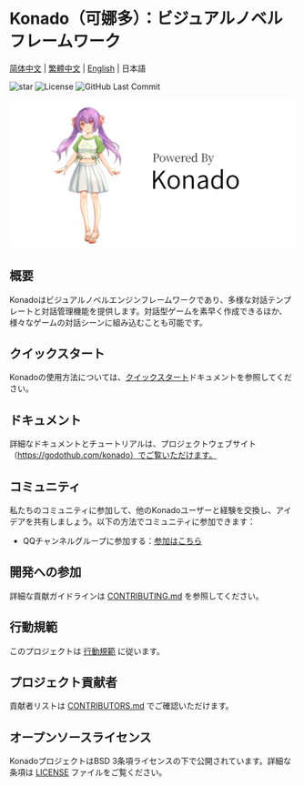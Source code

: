 # Konado（可娜多）：ビジュアルノベルフレームワーク

[简体中文](README.md) | [繁體中文](README.zh-hant.md) | [English](README.en.md) | 日本語

![star](https://gitcode.com/godothub/konado/star/badge.svg)
![License]( https://img.shields.io/badge/License-BSD_3--Clause-orange.svg)
![GitHub Last Commit](https://img.shields.io/github/last-commit/godothub/konado.svg)


<p align="center">
  <img src="./mascot/banner/1.0/KonadoBanner-1.0.png" alt="看板娘コナ" width=596px>
</p>


## 概要

Konadoはビジュアルノベルエンジンフレームワークであり、多様な対話テンプレートと対話管理機能を提供します。対話型ゲームを素早く作成できるほか、様々なゲームの対話シーンに組み込むことも可能です。

## クイックスタート

Konadoの使用方法については、[クイックスタート](https://godothub.com/konado/tutorial/install.html)ドキュメントを参照してください。

## ドキュメント

詳細なドキュメントとチュートリアルは、プロジェクトウェブサイト（https://godothub.com/konado）でご覧いただけます。

## コミュニティ

私たちのコミュニティに参加して、他のKonadoユーザーと経験を交換し、アイデアを共有しましょう。以下の方法でコミュニティに参加できます：

- QQチャンネルグループに参加する：[参加はこちら](https://pd.qq.com/g/GodotHub999/text/707799746)

## 開発への参加

詳細な貢献ガイドラインは [CONTRIBUTING.md](./CONTRIBUTING.md) を参照してください。

## 行動規範

このプロジェクトは [行動規範](./CODE_OF_CONDUCT.md) に従います。

## プロジェクト貢献者

貢献者リストは [CONTRIBUTORS.md](./CONTRIBUTORS.md) でご確認いただけます。

## オープンソースライセンス

KonadoプロジェクトはBSD 3条項ライセンスの下で公開されています。詳細な条項は [LICENSE](./LICENSE) ファイルをご覧ください。